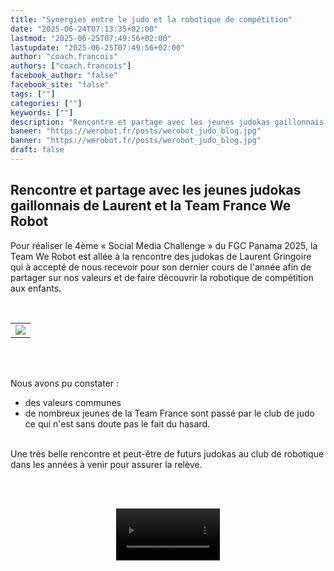 ```yaml
---
title: "Synergies entre le judo et la robotique de compétition"
date: "2025-06-24T07:13:35+02:00"
lastmod: "2025-06-25T07:49:56+02:00"
lastupdate: "2025-06-25T07:49:56+02:00"
author: "coach.francois"
authors: ["coach.francois"]
facebook_author: "false"
facebook_site: "false"
tags: [""]
categories: [""]
keywords: [""]
description: "Rencontre et partage avec les jeunes judokas gaillonnais de Laurent et la Team France We Robot"
baneer: "https://werobot.fr/posts/werobot_judo_blog.jpg"
banner: "https://werobot.fr/posts/werobot_judo_blog.jpg"
draft: false
---
```

## Rencontre et partage avec les jeunes judokas gaillonnais de Laurent et la Team France We Robot

Pour réaliser le 4ème « Social Media Challenge » du FGC Panama 2025, la Team We Robot est allée à la rencontre des judokas de Laurent Gringoire qui à accepté de nous recevoir pour son dernier cours de l'année afin de partager sur nos valeurs et de faire découvrir la robotique de compétition aux enfants.

<br>
<center>
<table width="60%">
<tr>
<td><img src="https://werobot.fr/posts/werobot_judo_challenge4.jpg"></td>
</tr>
</table>
</center>
<br><br>

Nous avons pu constater :

 - des valeurs communes
 - de nombreux jeunes de la Team France sont passé par le club de judo ce qui n'est sans doute pas le fait du hasard.
<br><br>

Une très belle rencontre et peut-être de futurs judokas au club de robotique dans les années à venir pour assurer la relève.

<br><br>
<center>
<video width="33%" controls>
<source src="https://werobot.fr/posts/werobot_judo.mp4"/>
</video>
</center>
<br><br>









